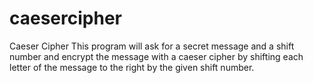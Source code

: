 # caesercipher
Caeser Cipher
This program will ask for a secret message and a shift number and encrypt the message with a caeser cipher by shifting each letter of the message to the right by the given shift number.
